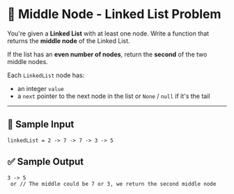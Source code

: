# 🧩 Middle Node - Linked List Problem

You're given a **Linked List** with at least one node. Write a function that returns the **middle node** of the Linked List. 

If the list has an **even number of nodes**, return the **second** of the two middle nodes.

Each `LinkedList` node has:
- an integer `value`
- a `next` pointer to the next node in the list or `None` / `null` if it's the tail

---

## 🧪 Sample Input

```
linkedList = 2 -> 7 -> 7 -> 3 -> 5
```
## ✅ Sample Output

```
3 -> 5
 or // The middle could be 7 or 3, we return the second middle node
``` 
